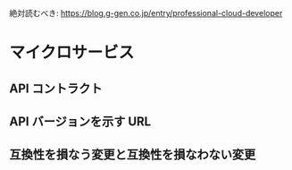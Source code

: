 絶対読むべき: https://blog.g-gen.co.jp/entry/professional-cloud-developer

# マイクロサービス

## API コントラクト

## API バージョンを示す URL

## 互換性を損なう変更と互換性を損なわない変更


